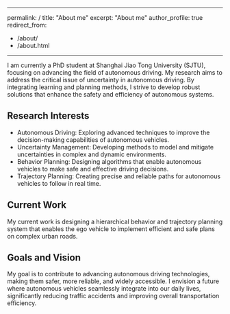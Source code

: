 
---
permalink: /
title: "About me"
excerpt: "About me"
author_profile: true
redirect_from: 
  - /about/
  - /about.html
---

I am currently a PhD student at Shanghai Jiao Tong University (SJTU), focusing on advancing the field of autonomous driving. My research aims to address the critical issue of uncertainty in autonomous driving. By integrating learning and planning methods, I strive to develop robust solutions that enhance the safety and efficiency of autonomous systems.

## Research Interests
- Autonomous Driving: Exploring advanced techniques to improve the decision-making capabilities of autonomous vehicles.
- Uncertainty Management: Developing methods to model and mitigate uncertainties in complex and dynamic environments.
- Behavior Planning: Designing algorithms that enable autonomous vehicles to make safe and effective driving decisions.
- Trajectory Planning: Creating precise and reliable paths for autonomous vehicles to follow in real time.

## Current Work
My current work is designing a hierarchical behavior and trajectory planning system that enables the ego vehicle to implement efficient and safe plans on complex urban roads.

## Goals and Vision
My goal is to contribute to advancing autonomous driving technologies, making them safer, more reliable, and widely accessible. I envision a future where autonomous vehicles seamlessly integrate into our daily lives, significantly reducing traffic accidents and improving overall transportation efficiency.

